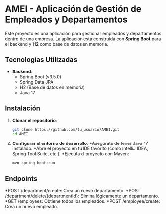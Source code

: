 # AMEI - Aplicación de Gestión de Empleados y Departamentos

Este proyecto es una aplicación para gestionar empleados y departamentos dentro de una empresa. La aplicación está construida con **Spring Boot** para el backend y **H2** como base de datos en memoria.

## Tecnologías Utilizadas

- **Backend**: 
  - Spring Boot (v3.5.0)
  - Spring Data JPA
  - H2 (Base de datos en memoria)
  - Java 17

## Instalación

1. **Clonar el repositorio**:
   ```bash
   git clone https://github.com/tu_usuario/AMEI.git
   cd AMEI
   ```
2. **Configurar el entorno de desarrollo**:
   *Asegúrate de tener Java 17 instalado.
   *Abre el proyecto en tu IDE favorito (como IntelliJ IDEA, Spring Tool Suite, etc.).
   *Ejecuta el proyecto con Maven:
   ```bash
   mvn spring-boot:run
   ```
## Endpoints
*POST /department/create: Crea un nuevo departamento.
*POST /department/delete/{departmentId}: Elimina lógicamente un departamento.
*GET /employees: Obtiene todos los empleados.
*POST /employee/create: Crea un nuevo empleado.
